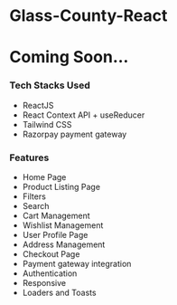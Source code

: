 # Glass-County-React


# Coming Soon...

### Tech Stacks Used

- ReactJS
- React Context API + useReducer
- Tailwind CSS
- Razorpay payment gateway


### Features

- Home Page
- Product Listing Page
- Filters
- Search
- Cart Management
- Wishlist Management
- User Profile Page
- Address Management
- Checkout Page
- Payment gateway integration
- Authentication
- Responsive
- Loaders and Toasts
